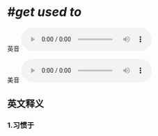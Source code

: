 # ***\#get used to*** 
英音
<audio src="./media/get used to1.aac" controls="controls"></audio>

美音
<audio src="./media/get used to2.aac" controls="controls"></audio>



  

英文释义
---
### 1.**习惯于**  


